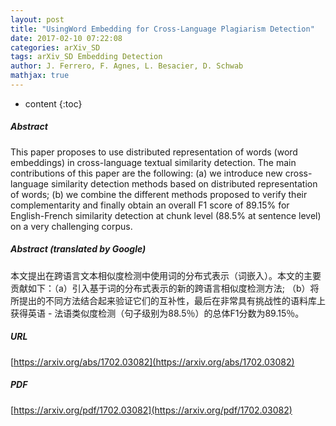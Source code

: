 ```yaml
---
layout: post
title: "UsingWord Embedding for Cross-Language Plagiarism Detection"
date: 2017-02-10 07:22:08
categories: arXiv_SD
tags: arXiv_SD Embedding Detection
author: J. Ferrero, F. Agnes, L. Besacier, D. Schwab
mathjax: true
---
```


* content
{:toc}

##### Abstract
This paper proposes to use distributed representation of words (word embeddings) in cross-language textual similarity detection. The main contributions of this paper are the following: (a) we introduce new cross-language similarity detection methods based on distributed representation of words; (b) we combine the different methods proposed to verify their complementarity and finally obtain an overall F1 score of 89.15% for English-French similarity detection at chunk level (88.5% at sentence level) on a very challenging corpus.

##### Abstract (translated by Google)
本文提出在跨语言文本相似度检测中使用词的分布式表示（词嵌入）。本文的主要贡献如下：（a）引入基于词的分布式表示的新的跨语言相似度检测方法; （b）将所提出的不同方法结合起来验证它们的互补性，最后在非常具有挑战性的语料库上获得英语 - 法语类似度检测（句子级别为88.5％）的总体F1分数为89.15％。

##### URL
[https://arxiv.org/abs/1702.03082](https://arxiv.org/abs/1702.03082)

##### PDF
[https://arxiv.org/pdf/1702.03082](https://arxiv.org/pdf/1702.03082)

